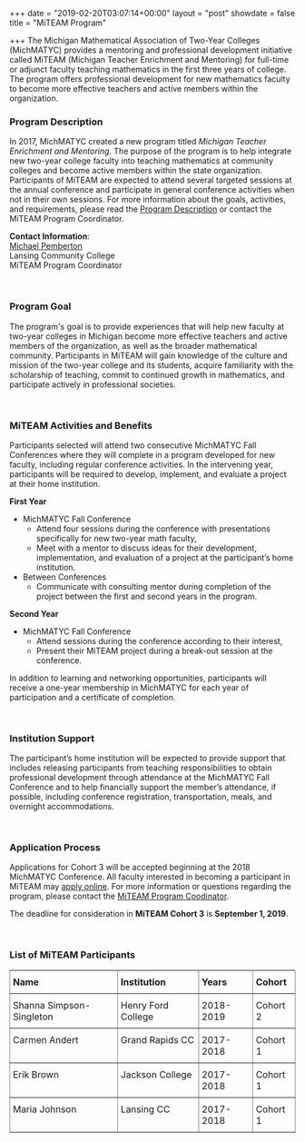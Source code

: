 +++
date = "2019-02-20T03:07:14+00:00"
layout = "post"
showdate = false
title = "MiTEAM Program"

+++
The Michigan Mathematical Association of Two-Year Colleges (MichMATYC) provides a mentoring and professional development initiative called MiTEAM (Michigan Teacher Enrichment and Mentoring) for full-time or adjunct faculty teaching mathematics in the first three years of college. The program offers professional development for new mathematics faculty to become more effective teachers and active members within the organization.<br/>

### Program Description
In 2017, MichMATYC created a new program titled <i>Michigan Teacher Enrichment and Mentoring</i>. The purpose of the program is to help integrate new two-year college faculty into teaching mathematics at community colleges and become active members within the state organization. Participants of MiTEAM are expected to attend several targeted sessions at the annual conference and participate in general conference activities when not in their own sessions. For more information about the goals, activities, and requirements, please read the [Program Description](https://drive.google.com/open?id=1XIJqwyt0iuWOrJzWL-dF5_Ox1Vv3yeee05ACQi6wAfM) or contact the MiTEAM Program Coordinator.

**Contact Information**:<br/>
[Michael Pemberton](mailto:mppemberton@gmail.com)<br/>
Lansing Community College<br/>
MiTEAM Program Coordinator

</br>

### Program Goal

The program's goal is to provide experiences that will help new faculty at two-year colleges in Michigan become more effective teachers and active members of the organization, as well as the broader mathematical community. Participants in MiTEAM will gain knowledge of the culture and mission of the two-year college and its students, acquire familiarity with the scholarship of teaching, commit to continued growth in mathematics, and participate actively in professional societies.

</br>

### MiTEAM Activities and Benefits

Participants selected will attend two consecutive MichMATYC Fall Conferences where they will complete in a program developed for new faculty, including regular conference activities. In the intervening year, participants will be required to develop, implement, and evaluate a project at their home institution.

**First Year**

* MichMATYC Fall Conference
  * Attend four sessions during the conference with presentations specifically for new two-year math faculty,
  * Meet with a mentor to discuss ideas for their development, implementation, and evaluation of a project at the participant’s home institution.
* Between Conferences
  * Communicate with consulting mentor during completion of the project between the first and second years in the program.

**Second Year**

* MichMATYC Fall Conference
  * Attend sessions during the conference according to their interest,
  * Present their MiTEAM project during a break-out session at the conference.

In addition to learning and networking opportunities, participants will receive a one-year membership in MichMATYC for each year of participation and a certificate of completion.

</br>

### Institution Support

The participant’s home institution will be expected to provide support that includes releasing participants from teaching responsibilities to obtain professional development through attendance at the MichMATYC Fall Conference and to help financially support the member’s attendance, if possible, including conference registration, transportation, meals, and overnight accommodations.

</br>

### Application Process

Applications for Cohort 3 will be accepted beginning at the 2018 MichMATYC Conference. All faculty interested in becoming a participant in MiTEAM may [apply online](http://bit.ly/michmatycmiteam). For more information or questions regarding the program, please contact the [MiTEAM Program Coodinator](mailto:mppemberton@gmail.com).

The deadline for consideration in **MiTEAM Cohort 3** is **September 1, 2019**.

</br>

### List of MiTEAM Participants

<style type="text/css">
.tg  {border-collapse:collapse;border-spacing:0;}
.tg td{padding:10px 5px;border-style:solid;border-width:1px;overflow:hidden;word-break:normal;border-color:black;}
.tg th{font-weight:normal;padding:10px 5px;border-style:solid;border-width:1px;overflow:hidden;word-break:normal;border-color:black;}
.tg .tg-0pky{border-color:inherit;text-align:left;vertical-align:top}
</style>

<table class="tg">

<tr>
<th class="tg-0pky"><b>Name</b></th>
<th class="tg-0pky"><b>Institution</b></th>
<th class="tg-0pky"><b>Years</b></th>
<th class="tg-0pky"><b>Cohort</b></th>
</tr>

<tr>
<td class="tg-0pky">Shanna Simpson-Singleton</td>
<td class="tg-0pky">Henry Ford College</td>
<td class="tg-0pky">2018-2019</td>
<td class="tg-0pky">Cohort 2</td>
</tr>

<tr>
<td class="tg-0pky">Carmen Andert</td>
<td class="tg-0pky">Grand Rapids CC</td>
<td class="tg-0pky">2017-2018</td>
<td class="tg-0pky">Cohort 1</td>
</tr>

<tr>
<td class="tg-0pky">Erik Brown</td>
<td class="tg-0pky">Jackson College</td>
<td class="tg-0pky">2017-2018</td>
<td class="tg-0pky">Cohort 1</td>
</tr>

<tr>
<td class="tg-0pky">Maria Johnson</td>
<td class="tg-0pky">Lansing CC</td>
<td class="tg-0pky">2017-2018</td>
<td class="tg-0pky">Cohort 1</td>
</tr>

</table>
